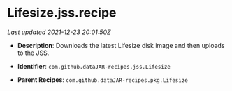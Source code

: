 # Lifesize.jss.recipe

_Last updated 2021-12-23 20:01:50Z_

- **Description**: Downloads the latest Lifesize disk image and then uploads to the JSS.

- **Identifier**: `com.github.dataJAR-recipes.jss.Lifesize`

- **Parent Recipes**: `com.github.dataJAR-recipes.pkg.Lifesize`
